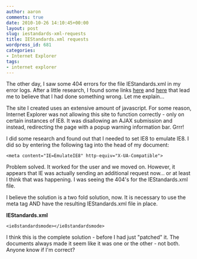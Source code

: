 ```yaml
---
author: aaron
comments: true
date: 2010-10-26 14:10:45+00:00
layout: post
slug: iestandards-xml-requests
title: IEStandards.xml requests
wordpress_id: 681
categories:
- Internet Explorer
tags:
- internet explorer
---
```


The other day, I saw some 404 errors for the file IEStandards.xml in my error logs.  After a little research, I found some links [here](http://blogs.msdn.com/b/ie/archive/2009/07/01/ie-compatibility-list-pruning.aspx) and [here](http://blogs.msdn.com/b/askie/archive/2009/03/23/understanding-compatibility-modes-in-internet-explorer-8.aspx) that lead me to believe that I had done something wrong.
Let me explain...

The site I created uses an extensive amount of javascript.  For some reason, Internet Explorer was not allowing this site to function correctly - only on certain instances of IE8.  It was disallowing an AJAX submission and instead, redirecting the page with a popup warning information bar.  Grrr!

I did some research and found out that I needed to set IE8 to emulate IE8.  I did so by entering the following tag into the head of my document:


    
    
    <meta content="IE=EmulateIE8" http-equiv="X-UA-Compatible">
    



Problem solved. It worked for the user and we moved on.  However, it appears that IE was actually sending an additional request now... or at least I think that was happening.  I was seeing the 404's for the IEStandards.xml file.

I believe the solution is a two fold solution, now. It is necessary to use the meta tag AND have the resulting IEStandards.xml file in place.

**IEStandards.xml**

    
    
    <ie8standardsmode></ie8standardsmode>
    



I think this is the complete solution - before I had just "patched" it.  The documents always made it seem like it was one or the other - not both. Anyone know if I'm correct?
